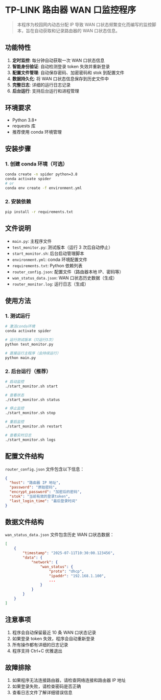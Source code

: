 # TP-LINK 路由器 WAN 口监控程序

> 本程序为校园网内动态分配 IP 导致 WAN 口状态频繁变化而编写的监控脚本，旨在自动获取和记录路由器的 WAN 口状态信息。

## 功能特性

1. **定时监控**: 每分钟自动获取一次 WAN 口状态信息
2. **智能身份验证**: 自动检测登录 token 失效并重新登录
3. **配置文件管理**: 自动保存密码、加密密码和 stok 到配置文件
4. **数据持久化**: 将 WAN 口状态信息保存到历史文件中
5. **完整日志**: 详细的运行日志记录
6. **后台运行**: 支持后台运行和进程管理

## 环境要求

- Python 3.8+
- requests 库
- 推荐使用 conda 环境管理

## 安装步骤

### 1. 创建 conda 环境（可选）

```bash
conda create -n spider python=3.8
conda activate spider
# or
conda env create -f environment.yml
```

### 2. 安装依赖

```bash
pip install -r requirements.txt
```

## 文件说明

- `main.py`: 主程序文件
- `test_monitor.py`: 测试版本（运行 3 次后自动停止）
- `start_monitor.sh`: 后台启动管理脚本
- `environment.yml`: conda 环境配置文件
- `requirements.txt`: Python 依赖列表
- `router_config.json`: 配置文件（路由器本地 IP、密码等）
- `wan_status_data.json`: WAN 口状态历史数据（生成）
- `router_monitor.log`: 运行日志（生成）

## 使用方法

### 1. 测试运行

```bash
# 激活conda环境
conda activate spider

# 运行测试版本（只运行3次）
python test_monitor.py

# 直接运行主程序（会持续运行）
python main.py
```

### 2. 后台运行（推荐）

```bash
# 启动监控
./start_monitor.sh start

# 查看状态
./start_monitor.sh status

# 停止监控
./start_monitor.sh stop

# 重启监控
./start_monitor.sh restart

# 查看实时日志
./start_monitor.sh logs
```

## 配置文件结构

`router_config.json` 文件包含以下信息：

```json
{
  "host": "路由器 IP 地址",
  "password": "原始密码",
  "encrypt_password": "加密后的密码",
  "stok": "当前有效的登录token",
  "last_login_time": "最后登录时间"
}
```

## 数据文件结构

`wan_status_data.json` 文件包含历史 WAN 口状态数据：

```json
[
    {
        "timestamp": "2025-07-11T10:30:00.123456",
        "data": {
            "network": {
                "wan_status": {
                    "proto": "dhcp",
                    "ipaddr": "192.168.1.100",
                    ...
                }
            }
        }
    }
]
```

## 注意事项

1. 程序会自动保留最近 10 条 WAN 口状态记录
2. 如果登录 token 失效，程序会自动重新登录
3. 所有操作都有详细的日志记录
4. 程序支持 Ctrl+C 优雅退出

## 故障排除

1. 如果程序无法连接路由器，请检查网络连接和路由器 IP 地址
2. 如果登录失败，请检查密码是否正确
3. 查看日志文件了解详细错误信息
